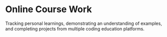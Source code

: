 # Online Course Work
Tracking personal learnings, demonstrating an understanding of examples, and completing projects from multiple coding education platforms.
